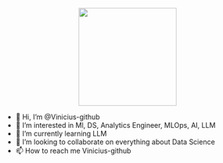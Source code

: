 <p align="center">
<img src="https://github.com/viniciuspassos771/first_repository/assets/140769822/95a0342b-5c69-4850-afea-5dcb6a7bd44e" width="200" />
</p>


- 👋 Hi, I’m @Vinicius-github
- 👀 I’m interested in Ml, DS, Analytics Engineer, MLOps, AI, LLM
- 🌱 I’m currently learning LLM
- 💞️ I’m looking to collaborate on everything about Data Science
- 📫 How to reach me Vinicius-github

<!---
Vinicius-github/Vinicius-github is a ✨ special ✨ repository because its `README.md` (this file) appears on your GitHub profile.
You can click the Preview link to take a look at your changes.
--->
